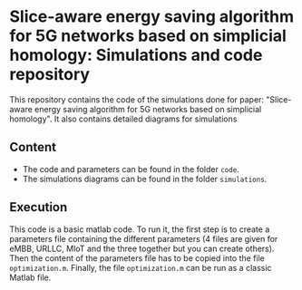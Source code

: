 # Slice-aware energy saving algorithm for 5G networks based on simplicial homology: Simulations and code repository

This repository contains the code of the simulations done for paper: "Slice-aware energy saving algorithm for 5G networks based on simplicial homology". It also contains detailed diagrams for simulations

## Content
* The code and parameters can be found in the folder `code`.
* The simulations diagrams can be found in the folder `simulations`.


## Execution
This code is a basic matlab code. To run it, the first step is to create a parameters file containing the different parameters (4 files are given for eMBB, URLLC, MIoT and the three together but you can create others). Then the content of the parameters file has to be copied into the file `optimization.m`. Finally, the file `optimization.m` can be run as a classic Matlab file.